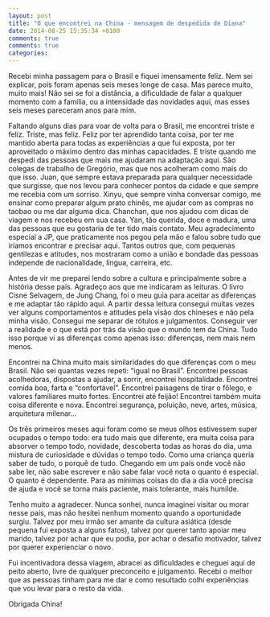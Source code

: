 ```yaml
---
layout: post
title: "O que encontrei na China - mensagem de despedida de Diana"
date: 2014-08-25 15:35:34 +0100
comments: true
comments: true
categories: 
---
```

Recebi minha passagem para o Brasil e fiquei imensamente feliz. Nem sei explicar, pois foram apenas seis meses longe de casa. Mas parece muito, muito mais! Não sei se foi a distância, a dificuldade de falar a qualquer momento com a família, ou a intensidade das novidades aqui, mas esses seis meses pareceram anos para mim.

Faltando alguns dias para voar de volta para o Brasil, me encontrei triste e feliz. Triste, mas feliz. Feliz por ter aprendido tanta coisa, por ter me mantido aberta para todas as experiências a que fui exposta, por ter aproveitado o máximo dentro das minhas capacidades. E triste quando me despedi das pessoas que mais me ajudaram na adaptação aqui. São colegas de trabalho de Gregório, mas que nos acolheram como mais do que isso. Juan, que sempre estava preparada para qualquer necessidade que surgisse, que nos levou para conhecer pontos da cidade e que sempre me recebia com um sorriso. Xinyu, que sempre vinha conversar comigo, me ensinar como preparar algum prato chinês, me ajudar com as compras no taobao ou me dar alguma dica. Chanchan, que nos ajudou com dicas de viagem e nos recebeu em sua casa. Yan, tão querida, doce e madura, uma das pessoas que eu gostaria de ter tido mais contato. Meu agradecimento especial a JP, que praticamente nos pegou pela mão e falou sobre tudo que iríamos encontrar e precisar aqui. Tantos outros que, com pequenas gentilezas e atitudes, nos mostraram como a união e bondade das pessoas independe de nacionalidade, língua, carreira, etc.

Antes de vir me preparei lendo sobre a cultura e principalmente sobre a história desse país. Agradeço aos que me indicaram as leituras. O livro Cisne Selvagem, de Jung Chang, foi o meu guia para aceitar as diferenças e me adaptar tão rápido aqui. A partir dessa leitura consegui muitas vezes ver alguns comportamentos e atitudes pela visão dos chineses e não pela minha visão. Consegui me separar de rótulos e julgamentos. Conseguir ver a realidade e o que está por trás da visão que o mundo tem da China. Tudo isso porque vi as diferenças como apenas isso: diferenças, nem mais nem menos.

Encontrei na China muito mais similaridades do que diferenças com o meu Brasil. Não sei quantas vezes repeti: “igual no Brasil”. Encontrei pessoas acolhedoras, dispostas a ajudar, a sorrir, encontrei hospitalidade. Encontrei comida boa, farta e “confortável”. Encontrei paisagens de tirar o fôlego, e valores familiares muito fortes. Encontrei até feijão! Encontrei também muita coisa diferente e nova. Encontrei segurança, poluição, neve, artes, música, arquitetura milenar...

Os três primeiros meses aqui foram como se meus olhos estivessem super ocupados o tempo todo: era tudo mais que diferente, era muita coisa para absorver o tempo todo, novidade, descoberta todas as horas do dia, uma mistura de curiosidade e dúvidas o tempo todo. Como uma criança queria saber de tudo, o porquê de tudo. Chegando em um país onde você não sabe ler, não sabe escrever e não sabe falar você nota o quanto é especial. O quanto é dependente. Para as mínimas coisas do dia a dia você precisa de ajuda e você se torna mais paciente, mais tolerante, mais humilde.

Tenho muito a agradecer. Nunca sonhei, nunca imaginei visitar ou morar nesse país, mas não hesitei nenhum momento quando a oportunidade surgiu. Talvez por meu irmão ser amante da cultura asiática (desde pequena fui exposta a alguns fatos), talvez por querer tanto apoiar meu marido, talvez por achar que eu podia, por achar o desafio motivador, talvez por querer experienciar o novo.

Fui incentivadora dessa viagem, abracei as dificuldades e cheguei aqui de peito aberto, livre de qualquer preconceito e julgamento. Recebi o melhor que as pessoas tinham para me dar e como resultado colhi experiências que vou levar para o resto da vida.

Obrigada China!
